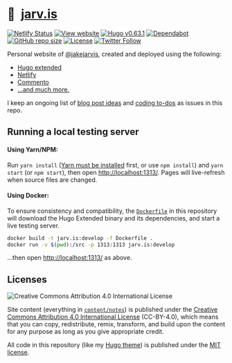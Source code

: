 # 🏡&nbsp; [jarv.is](https://jarv.is/)

[![Netlify Status](https://api.netlify.com/api/v1/badges/a7403a53-fd9d-44c0-a708-a84d9fc1454d/deploy-status)](https://app.netlify.com/sites/jakejarvis/deploys) [![View website](https://img.shields.io/badge/view%20site-jarv.is-green)](https://jarv.is/) [![Hugo v0.63.1](https://img.shields.io/badge/hugo-v0.63.1-orange)](https://github.com/gohugoio/hugo) [![Dependabot](https://api.dependabot.com/badges/status?host=github&repo=jakejarvis/jarv.is)](https://github.com/jakejarvis/jarv.is/pulls?q=is%3Apr+label%3Adependencies) [![GitHub repo size](https://img.shields.io/github/repo-size/jakejarvis/jarv.is)](https://github.com/jakejarvis/jarv.is) [![License](https://img.shields.io/github/license/jakejarvis/jarv.is?color=red)](LICENSE.md) [![Twitter Follow](https://img.shields.io/twitter/follow/jakejarvis?label=Follow&style=social)](https://twitter.com/intent/user?screen_name=jakejarvis)


Personal website of [@jakejarvis](https://github.com/jakejarvis), created and deployed using the following:

- [Hugo extended](https://github.com/gohugoio/hugo)
- [Netlify](https://www.netlify.com/)
- [Commento](https://gitlab.com/commento/commento)
- [...and much more.](https://jarv.is/uses/)

I keep an ongoing list of [blog post ideas](https://github.com/jakejarvis/jarv.is/issues/1) and [coding to-dos](https://github.com/jakejarvis/jarv.is/issues/11) as issues in this repo.


## Running a local testing server

#### Using Yarn/NPM:

Run `yarn install` ([Yarn must be installed](https://yarnpkg.com/en/docs/install) first, or use `npm install`) and `yarn start` (or `npm start`), then open [http://localhost:1313/](http://localhost:1313/). Pages will live-refresh when source files are changed.

#### Using Docker:

To ensure consistency and compatibility, the [`Dockerfile`](Dockerfile) in this repository will download the Hugo Extended binary and its dependencies, and start a live testing server.

```bash
docker build -t jarv.is:develop -f Dockerfile .
docker run -v $(pwd):/src -p 1313:1313 jarv.is:develop
```

...then open [http://localhost:1313/](http://localhost:1313/) as above.


## Licenses

![Creative Commons Attribution 4.0 International License](https://raw.githubusercontent.com/creativecommons/cc-cert-core/master/images/cc-by-88x31.png "CC BY")

Site content (everything in [`content/notes`](content/notes/)) is published under the [Creative Commons Attribution 4.0 International License](LICENSE.md) (CC-BY-4.0), which means that you can copy, redistribute, remix, transform, and build upon the content for any purpose as long as you give appropriate credit.

All code in this repository (like my [Hugo theme](layouts/)) is published under the [MIT license](https://opensource.org/licenses/MIT).
